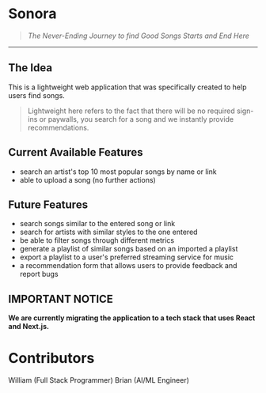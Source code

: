 # Sonora 
> *The Never-Ending Journey to find Good Songs Starts and End Here*
---
## The Idea

This is a lightweight web application that was specifically created to help users find songs.

> Lightweight here refers to the fact that there will be no required sign-ins or paywalls, you search for a song and we instantly provide recommendations.

## Current Available Features

- search an artist's top 10 most popular songs by name or link
- able to upload a song (no further actions)

## Future Features

- search songs similar to the entered song or link
- search for artists with similar styles to the one entered
- be able to filter songs through different metrics
- generate a playlist of similar songs based on an imported a playlist
- export a playlist to a user's preferred streaming service for music
- a recommendation form that allows users to provide feedback and report bugs

## IMPORTANT NOTICE

**We are currently migrating the application to a tech stack that uses React and Next.js.**

# Contributors

William (Full Stack Programmer)
Brian (AI/ML Engineer)